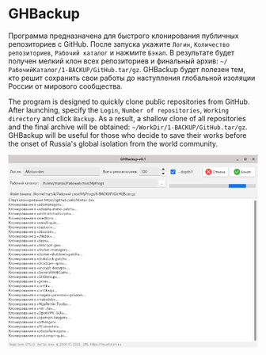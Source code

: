 # GHBackup
Программа предназначена для быстрого клонирования публичных репозиториев с GitHub. После запуска укажите `Логин`, `Количество репозиториев`, `Рабочий каталог` и нажмите `Бэкап`. В результате будет получен мелкий клон всех репозиториев и финальный архив: `~/РабочийКаталог/1-BACKUP/GitHub.tar/gz`. GHBackup будет полезен тем, кто решит сохранить свои работы до наступления глобальной изоляции России от мирового сообщества.

The program is designed to quickly clone public repositories from GitHub. After launching, specify the `Login`, `Number of repositories`, `Working directory` and click `Backup`. As a result, a shallow clone of all repositories and the final archive will be obtained: `~/WorkDir/1-BACKUP/GitHub.tar/gz`. GHBackup will be useful for those who decide to save their works before the onset of Russia's global isolation from the world community.  
  
![](https://github.com/AKotov-dev/GHBackup/blob/main/ScreenShots/GHBackup-1.png)  